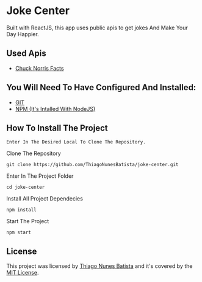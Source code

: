# Joke Center
Built with ReactJS, this app uses public apis to get jokes And Make Your Day Happier.

## Used Apis
- [Chuck Norris Facts](https://api.chucknorris.io/)

## You Will Need To Have Configured And Installed:
- [GIT](https://git-scm.com/)
- [NPM (It's Intalled With NodeJS)](https://nodejs.org/)

## How To Install The Project
```
Enter In The Desired Local To Clone The Repository.
```
Clone The Repository
```
git clone https://github.com/ThiagoNunesBatista/joke-center.git
```
Enter In The Project Folder
```
cd joke-center
```
Install All Project Dependecies
```
npm install
```
Start The Project
```
npm start
```

## License
This project was licensed by [Thiago Nunes Batista](https://github.com/ThiagoNunesBatista) and it's covered by the [MIT License](https://github.com/ThiagoNunesBatista/joke-center/blob/master/LICENSE).
